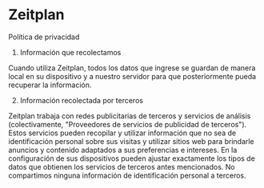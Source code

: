 # Zeitplan

Política de privacidad

1. Información que recolectamos

Cuando utiliza Zeitplan, todos los datos que ingrese se guardan de manera local en su dispositivo y a nuestro servidor para que posteriormente pueda recuperar la información.

2. Información recolectada por terceros

Zeitplan trabaja con redes publicitarias de terceros y servicios de análisis (colectivamente, "Proveedores de servicios de publicidad de terceros"). Estos servicios pueden recopilar y utilizar información que no sea de identificación personal sobre sus visitas y utilizar sitios web para brindarle anuncios y contenido adaptados a sus preferencias e intereses. En la configuración de sus dispositivos pueden ajustar exactamente los tipos de datos que obtienen los servicios de terceros antes mencionados. No compartimos ninguna información de identificación personal a terceros.